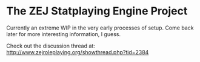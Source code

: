 # The ZEJ Statplaying Engine Project


Currently an extreme WIP in the very early processes of setup. Come back later for more interesting information, I guess.

Check out the discussion thread at: http://www.zejroleplaying.org/showthread.php?tid=2384